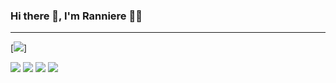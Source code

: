 ### Hi there 👋, I'm Ranniere 👨‍💻
___________________________________________________________________________________________________________________________________________________________________________________

[<img src="{https://img.shields.io/badge/HTML5-E34F26?style=for-the-badge&logo=html5&logoColor=white}"/>]


[<img src="	https://img.shields.io/badge/LinkedIn-0077B5?style=for-the-badge&logo=linkedin&logoColor=white"/>](https://www.linkedin.com/in/rannierefarias/)
[<img src="https://img.shields.io/badge/Facebook-1877F2?style=for-the-badge&logo=facebook&logoColor=white"/>](https://facebook.com/Orkuml)
[<img src="https://img.shields.io/badge/Instagram-E4405F?style=for-the-badge&logo=instagram&logoColor=white"/>](https://instagram.com/orkumlmetal)
[<img src="https://img.shields.io/badge/twitter-%231DA1F2.svg?&style=for-the-badge&logo=twitter&logoColor=white"/>](https://twitter.com/Orkuml)





<!--
**Orkuml/Orkuml** is a ✨ _special_ ✨ repository because its `README.md` (this file) appears on your GitHub profile.

Here are some ideas to get you started:

- 🔭 I’m currently working on ...
- 🌱 I’m currently learning ...
- 👯 I’m looking to collaborate on ...
- 🤔 I’m looking for help with ...
- 💬 Ask me about ...
- 📫 How to reach me: ...
- 😄 Pronouns: ...
- ⚡ Fun fact: ...
-->
